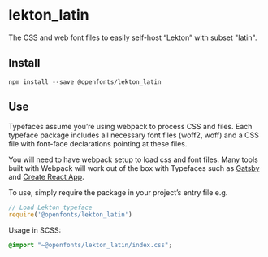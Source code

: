 
# lekton_latin

The CSS and web font files to easily self-host “Lekton” with subset "latin".

## Install

`npm install --save @openfonts/lekton_latin`

## Use

Typefaces assume you’re using webpack to process CSS and files. Each typeface
package includes all necessary font files (woff2, woff) and a CSS file with
font-face declarations pointing at these files.

You will need to have webpack setup to load css and font files. Many tools built
with Webpack will work out of the box with Typefaces such as [Gatsby](https://github.com/gatsbyjs/gatsby)
and [Create React App](https://github.com/facebookincubator/create-react-app).

To use, simply require the package in your project’s entry file e.g.

```javascript
// Load Lekton typeface
require('@openfonts/lekton_latin')
```

Usage in SCSS:
```scss
@import "~@openfonts/lekton_latin/index.css";
```
